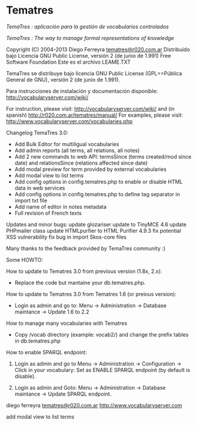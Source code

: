 # Tematres

*TemaTres : aplicación para la gestión de vocabularios controlados*

*TemaTres : The way to manage formal representations of knowledge*

Copyright (C) 2004-2013 Diego Ferreyra tematres@r020.com.ar
Distribuido bajo Licencia GNU Public License, versión 2 (de junio de 1.991) Free Software Foundation
Este es el archivo LEAME.TXT

TemaTres se distribuye bajo licencia GNU Public License (GPL==Pública General de GNU), versión 2 (de junio de 1.991).

Para instrucciones de instalación y documentación disponible: http://vocabularyserver.com/wiki/

For instruction, please visit: http://vocabularyserver.com/wiki/ and (in spanish) http://r020.com.ar/tematres/manual/
For examples, please visit: http://www.vocabularyserver.com/vocabularies.php

Changelog TemaTres 3.0:
- Add Bulk Editor for multiligual vocabularies
- Add admin reports (all terms, all relations, all notes)
- Add 2 new commands to web API: termsSince (terms created/mod since date) and relationsSince (relations affected since date)
- Add modal preview for term provided by external vocabularies
- Add modal view to list terms
- Add config options in config.tematres.php to enable or disable HTML data in web services
- Add config options in config.tematres.php to define tag separator in import txt file
- Add name of editor in notes metadata
- Full revision of French texts

Updates and minor bugs:
    update glozariser
    update to TinyMCE 4.6
    update PHPmailer class
    update HTMLpurfier to HTML Purifier 4.9.3
    fix potential XSS vulnerability
    fix bug in import Skos-core files
    

Many thanks to the feedback provided by TemaTres community :)

Some HOWTO:

How to update to Tematres 3.0 from previous version (1.8x, 2.x):
- Replace the code but mantaine your db.tematres.php.

How to update to Tematres 3.0 from Tematres 1.6 (or preious version):
- Login as admin and go to: Menu -> Administration -> Database maintance -> Update 1.6 to 2.2

How to manage many vocabularies with Tematres
- Copy /vocab directory (example: vocab2/) and change the prefix tables in db.tematres.php

How to enable SPARQL endpoint:
1) Login as admin and go to Menu -> Administration -> Configuration -> Click in your vocabulary: Set as ENABLE SPARQL endpoint (by default is disable).

2) Login as admin and Goto: Menu -> Administration -> Database maintance -> Update SPARQL endpoint.


diego ferreyra
tematres@r020.com.ar
http://www.vocabularyserver.com

add modal view to list terms
